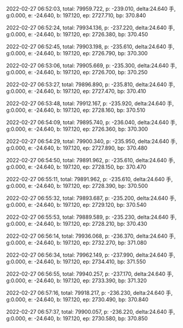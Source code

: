 2022-02-27 06:52:03, total: 79959.722, p: -239.010, delta:24.640 手, g:0.000, e: -24.640, b: 197.120, ep: 2727.710, bp: 370.840

2022-02-27 06:52:24, total: 79934.136, p: -237.220, delta:24.640 手, g:0.000, e: -24.640, b: 197.120, ep: 2726.380, bp: 370.450

2022-02-27 06:52:45, total: 79903.198, p: -235.610, delta:24.640 手, g:0.000, e: -24.640, b: 197.120, ep: 2726.790, bp: 370.300

2022-02-27 06:53:06, total: 79905.669, p: -235.300, delta:24.640 手, g:0.000, e: -24.640, b: 197.120, ep: 2726.700, bp: 370.250

2022-02-27 06:53:27, total: 79896.890, p: -235.810, delta:24.640 手, g:0.000, e: -24.640, b: 197.120, ep: 2727.470, bp: 370.410

2022-02-27 06:53:48, total: 79912.167, p: -235.920, delta:24.640 手, g:0.000, e: -24.640, b: 197.120, ep: 2728.160, bp: 370.510

2022-02-27 06:54:09, total: 79895.740, p: -236.040, delta:24.640 手, g:0.000, e: -24.640, b: 197.120, ep: 2726.360, bp: 370.300

2022-02-27 06:54:29, total: 79900.340, p: -235.950, delta:24.640 手, g:0.000, e: -24.640, b: 197.120, ep: 2727.890, bp: 370.480

2022-02-27 06:54:50, total: 79891.962, p: -235.610, delta:24.640 手, g:0.000, e: -24.640, b: 197.120, ep: 2728.150, bp: 370.470

2022-02-27 06:55:11, total: 79891.962, p: -235.610, delta:24.640 手, g:0.000, e: -24.640, b: 197.120, ep: 2728.390, bp: 370.500

2022-02-27 06:55:32, total: 79893.687, p: -235.200, delta:24.640 手, g:0.000, e: -24.640, b: 197.120, ep: 2729.120, bp: 370.540

2022-02-27 06:55:53, total: 79889.589, p: -235.230, delta:24.640 手, g:0.000, e: -24.640, b: 197.120, ep: 2728.210, bp: 370.430

2022-02-27 06:56:14, total: 79936.068, p: -236.370, delta:24.640 手, g:0.000, e: -24.640, b: 197.120, ep: 2732.270, bp: 371.080

2022-02-27 06:56:34, total: 79962.149, p: -237.990, delta:24.640 手, g:0.000, e: -24.640, b: 197.120, ep: 2734.410, bp: 371.550

2022-02-27 06:56:55, total: 79940.257, p: -237.170, delta:24.640 手, g:0.000, e: -24.640, b: 197.120, ep: 2733.390, bp: 371.320

2022-02-27 06:57:16, total: 79918.217, p: -236.230, delta:24.640 手, g:0.000, e: -24.640, b: 197.120, ep: 2730.490, bp: 370.840

2022-02-27 06:57:37, total: 79900.057, p: -236.220, delta:24.640 手, g:0.000, e: -24.640, b: 197.120, ep: 2730.580, bp: 370.850